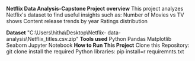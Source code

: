 **Netflix Data Analysis-Capstone Project**
**overview**
This project analyzes Netflix's dataset to find useful insights such as:
Number of Movies vs TV shows
Content release trends by year
Ratings distribution

**Dataset**
"C:\Users\hitha\Desktop\Netflix- data- analysis\Netflix_titles.csv.zip"
**Tools used**
Python
Pandas
Matplotlib
Seaborn
Jupyter Notebook
**How to Run This Project**
Clone this Repository:
git clone<your-repository-link>
install the required Python libraries:
pip install=r requiremnts.txt



